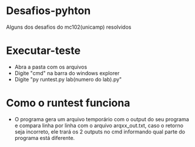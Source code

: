 # Desafios-pyhton
Alguns dos desafios do mc102(unicamp) resolvidos
# Executar-teste
  - Abra a pasta com os arquivos
  - Digite "cmd" na barra do windows explorer
  - Digite "py runtest.py lab(numero do lab).py"
 
# Como o runtest funciona
  - O programa gera um arquivo temporário com o output do seu programa e compara linha por linha com o arquivo arqxx_out.txt, caso o retorno seja incorreto, ele trará os 2 outputs no cmd informando qual parte do programa está diferente.
